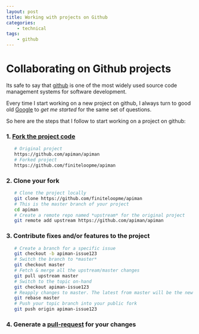 ```yaml
---
layout: post
title: Working with projects on Github
categories:
    - technical
tags:
    - github
---
```


# Collaborating on Github projects

Its safe to say that [github](http://github.com) is one of the most widely used source code management systems for software development.

Every time I start working on a new project on github, I always turn to good old [Google](www.google.com) to *get me started* for the same set of questions.

So here are the steps that I follow to start working on a project on github:

### 1.	[Fork the project code](http://help.github.com/articles/fork-a-repo)

```bash
   # Original project
   https://github.com/apiman/apiman
   # Forked project
   https://github.com/finiteloopme/apiman
```

### 2.	Clone your fork

~~~bash
   # Clone the project locally
   git clone https://github.com/finiteloopme/apiman
   # This is the master branch of your project
   cd apiman
   # Create a remote repo named *upstream* for the original project
   git remote add upstream https://github.com/apiman/apiman
~~~

### 3.	Contribute fixes and/or features to the project

~~~bash
   # Create a branch for a specific issue
   git checkout -b apiman-issue123
   # Switch the branch to *master*
   git checkout master
   # Fetch & merge all the upstream/master changes
   git pull upstream master
   # Switch to the topic on-hand
   git checkout apiman-issue123
   # Reapply changes to master. The latest from master will be the new base of the changes
   git rebase master
   # Push your topic branch into your public fork
   git push origin apiman-issue123
~~~

### 4.	Generate a [pull-request](http://help.github.com/articles/using-pull-requests) for your changes
